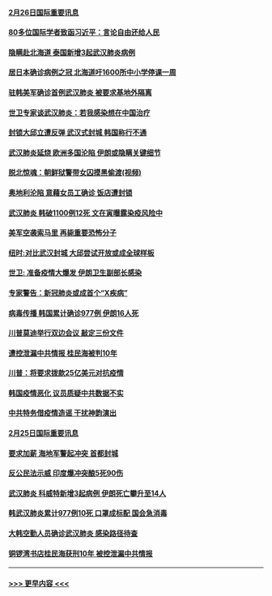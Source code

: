#### [2月26日国际重要讯息](../pages/prog202/a102786088.md?t=02261831) 
#### [80多位国际学者致函习近平：言论自由还给人民](../pages/prog202/a102786009.md?t=02261831) 
#### [隐瞒赴北海道 泰国新增3起武汉肺炎病例](../pages/prog202/a102786065.md?t=02261831) 
#### [居日本确诊病例之冠 北海道吁1600所中小学停课一周](../pages/prog202/a102786045.md?t=02261831) 
#### [驻韩美军确诊首例武汉肺炎 被要求基地外隔离](../pages/prog202/a102785964.md?t=02261831) 
#### [世卫专家谈武汉肺炎：若我感染想在中国治疗](../pages/prog202/a102785921.md?t=02261831) 
#### [封锁大邱立遭反弹 武汉式封城 韩国称行不通](../pages/prog202/a102785940.md?t=02261831) 
#### [武汉肺炎延烧 欧洲多国沦陷 伊朗或隐瞒关键细节](../pages/prog202/a102785858.md?t=02261831) 
#### [脱北惊魂：朝鲜狱警带女囚摸黑偷渡(视频)](../pages/prog202/a102785824.md?t=02261831) 
#### [奥地利沦陷 意藉女员工确诊 饭店遭封锁](../pages/prog202/a102785803.md?t=02261831) 
#### [武汉肺炎 韩破1100例12死 文在寅曝露染疫风险中](../pages/prog202/a102785775.md?t=02261831) 
#### [美军空袭索马里 再毙重要恐怖分子](../pages/prog202/a102785761.md?t=02261831) 
#### [纽时:对比武汉封城 大邱尝试开放或成全球样板](../pages/prog202/a102785567.md?t=02261831) 
#### [世卫: 准备疫情大爆发 伊朗卫生副部长感染](../pages/prog202/a102785718.md?t=02261831) 
#### [专家警告：新冠肺炎或成首个“X疾病”](../pages/prog202/a102785682.md?t=02261831) 
#### [病毒传播 韩国累计确诊977例 伊朗16人死](../pages/prog202/a102785496.md?t=02261831) 
#### [川普莫迪举行双边会议 敲定三份文件](../pages/prog202/a102785486.md?t=02261831) 
#### [遭控泄漏中共情报 桂民海被判10年](../pages/prog202/a102785499.md?t=02261831) 
#### [川普：将要求拨款25亿美元对抗疫情](../pages/prog202/a102785490.md?t=02261831) 
#### [韩国疫情恶化 议员质疑中共数据不实](../pages/prog202/a102785460.md?t=02261831) 
#### [中共特务借疫情造谣 干扰神韵演出](../pages/prog202/a102785446.md?t=02261831) 
#### [2月25日国际重要讯息](../pages/prog202/a102785315.md?t=02261831) 
#### [要求加薪 海地军警起冲突 首都封城](../pages/prog202/a102785256.md?t=02261831) 
#### [反公民法示威 印度爆冲突酿5死90伤](../pages/prog202/a102785244.md?t=02261831) 
#### [武汉肺炎 科威特新增3起病例 伊朗死亡攀升至14人](../pages/prog202/a102785229.md?t=02261831) 
#### [韩武汉肺炎累计977例10死 口罩成标配 国会急消毒](../pages/prog202/a102784917.md?t=02261831) 
#### [大韩空勤人员确诊武汉肺炎 感染路径待查](../pages/prog202/a102785145.md?t=02261831) 
#### [铜锣湾书店桂民海获刑10年 被控泄漏中共情报](../pages/prog202/a102785088.md?t=02261831) 

----
#### [ >>> 更早内容 <<< ](../indexes/prog202-earlier.md)
